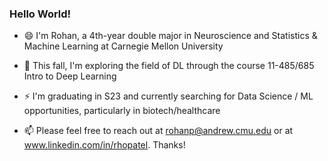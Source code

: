 ### Hello World!

<!--
**rhopatel/rhopatel** is a ✨ _special_ ✨ repository because its `README.md` (this file) appears on your GitHub profile.

Here are some ideas to get you started:

- 🔭 I’m currently working on ...
- 🌱 I’m currently learning ...
- 👯 I’m looking to collaborate on ...
- 🤔 I’m looking for help with ...
- 💬 Ask me about ...
-  How to reach me: ...
-  Pronouns: ...
-  Fun fact: ...
-->

- 😄 I'm Rohan, a 4th-year double major in Neuroscience and Statistics & Machine Learning at Carnegie Mellon University

- 🤔 This fall, I'm exploring the field of DL through the course 11-485/685 Intro to Deep Learning

- ⚡ I'm graduating in S23 and currently searching for Data Science / ML opportunities, particularly in biotech/healthcare

- 📫 Please feel free to reach out at rohanp@andrew.cmu.edu or at www.linkedin.com/in/rhopatel. Thanks!
